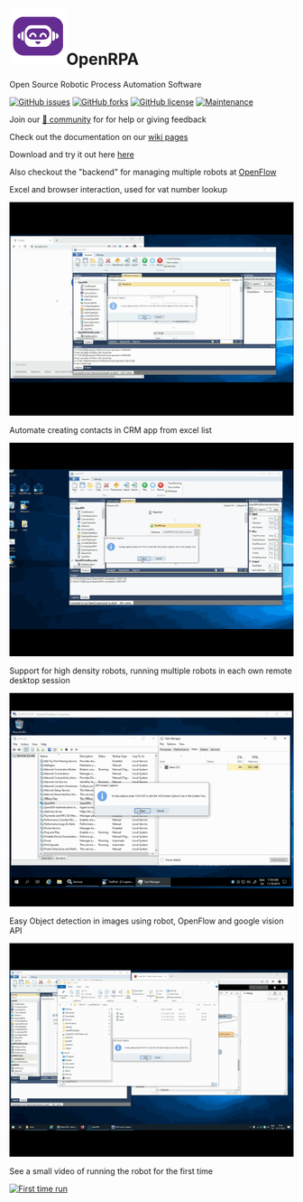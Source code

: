 # ![OpenRPA](OpenRPA-logo.png)OpenRPA
Open Source Robotic Process Automation Software

[![GitHub issues](https://img.shields.io/github/issues/open-rpa/openrpa.svg)](https://github.com/open-rpa/openrpa/issues) [![GitHub forks](https://img.shields.io/github/forks/open-rpa/openrpa.svg)](https://github.com/open-rpa/openrpa/network) [![GitHub license](https://img.shields.io/github/license/open-rpa/openrpa.svg)](https://github.com/open-rpa/openrpa/blob/master/LICENSE) [![Maintenance](https://img.shields.io/badge/Maintained%3F-yes-green.svg)](https://github.com/open-rpa/openrpa/graphs/commit-activity) 

Join our [💬 community](https://rocket.openiap.io/) for for help or giving feedback 

Check out the documentation on our [wiki pages](https://github.com/open-rpa/openrpa/wiki)

Download and try it out here [here](https://github.com/open-rpa/openrpa/releases/latest/download/OpenRPA.msi) 

Also checkout the "backend" for managing multiple robots at [OpenFlow](https://github.com/open-rpa/OpenFlow)

Excel and browser interaction, used for vat number lookup

![ChromeCVRLoogup](docs/img/ChromeCVRLoogup.gif)

Automate creating contacts in CRM app from excel list

![FillCRMApp](docs/img/FillCRMApp.gif)

Support for high density robots, running multiple robots in each own remote desktop session

![high-densityrobot](docs/img/high-densityrobot.gif)

Easy Object detection in images using robot, OpenFlow and google vision API

![EasyObjectDetection](docs/img/EasyObjectDetection.gif)

See a small video of running the robot for the first time

[![First time run](https://img.youtube.com/vi/SqLHlMpQhZA/1.jpg)](https://www.youtube.com/watch?v=34-H-_EPwJg)